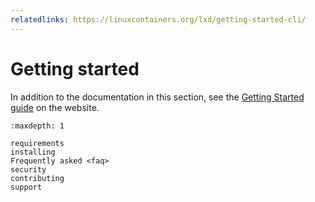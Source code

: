 ```yaml
---
relatedlinks: https://linuxcontainers.org/lxd/getting-started-cli/
---
```


# Getting started

In addition to the documentation in this section, see the [Getting Started guide](https://linuxcontainers.org/lxd/getting-started-cli/) on the website.

```{toctree}
:maxdepth: 1

requirements
installing
Frequently asked <faq>
security
contributing
support
```
